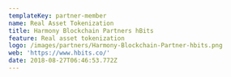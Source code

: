 ```yaml
---
templateKey: partner-member
name: Real Asset Tokenization
title: Harmony Blockchain Partners hBits
feature: Real asset tokenization
logo: /images/partners/Harmony-Blockchain-Partner-hbits.png
web: 'https://www.hbits.co/'
date: 2018-08-27T06:46:53.772Z
---
```


